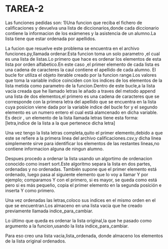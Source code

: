 # TAREA-2
Las funciones pedidas son:
1)Una funcion que reciba el fichero de calificaciones y devuelva una lista de diccionarios,donde cada diccionario contiene la informacion de los exámenes y la asistencia de un alumno.La lista tiene que estar ordenada por apellidos.

La fucion que resuelve este problema se encuentra en el archivo funciones.py,llamada ordenar.Esta funcion toma un solo parametro ,el cual es una lista de listas.Lo primero que hace es ordenar los elementos de esta lista por orden alfabetico.En este caso ,el primer elemento de cada lista es una cadena de caracteres la caul contiene el apellido de cada alumno.
El bucle for utiliza el objeto iterable creado por la funcion range.Los valores que toma la variable indice coinciden  con los indices de los elementos de la lista metida como parametro de la funcion.Dentro de este bucle,a la lista vacia creada que he llamado letras le añado a traves del metodo append una lista de dos elementos,el primero es una cadena de caracteres que se corresponde con la primera letra del apellido que se encuentra en la lista cuya posicion viene dada por la variable indice del bucle for y el segundo elemento es un numero entero el cual está alamcenado en dicha variable.
Es decir , un elemento de la lista llamada letras tiene esta forma:
[letra,indice de la lista a la que pertenece dicha letra]

Una vez tengo la lista letras completa,quito el primer elemento,debido a que este se refiere a la primera linea del archivo calificaciones.csv,y dicha linea simplemente sirve para identificar los elementos de las restantes lineas,no contiene informacion alguna de ningun alumno.

Despues procedo a ordenar la lista usando un algortimo de ordenacion conocido como insert sort.Este algoritmo separa la lista en dos partes, ordenadas y no ordenadas. También supone que el primer elemento está ordenado, luego pasa al siguiente elemento que lo voy a llamar Y por ejemplo; comparamos Y con el primero, si es mayor, se queda como está pero si es más pequeño, copia el primer elemento en la segunda posición e inserta Y como primero.

Una vez ordenadas las letras,coloco sus indices en el mismo orden en el que se encuentran.Los almaceno en una lista vacia que he creado previamente llamada indice_para_cambiar.

Lo último que queda es ordenar la lista original,la que he pasado como argumento a la funcion,usando la lista indice_para_cambiar.

Para eso creo una lista vacia,lista_ordenada, donde almaceno los elementos de la lista original ordenados.
